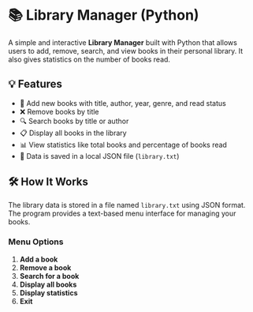 # 📚 Library Manager (Python)

A simple and interactive **Library Manager** built with Python that allows users to add, remove, search, and view books in their personal library. It also gives statistics on the number of books read.

## 💡 Features

- 📘 Add new books with title, author, year, genre, and read status
- ❌ Remove books by title
- 🔍 Search books by title or author
- 📋 Display all books in the library
- 📊 View statistics like total books and percentage of books read
- 💾 Data is saved in a local JSON file (`library.txt`)

## 🛠️ How It Works

The library data is stored in a file named `library.txt` using JSON format. The program provides a text-based menu interface for managing your books.

### Menu Options

1. **Add a book**  
2. **Remove a book**  
3. **Search for a book**  
4. **Display all books**  
5. **Display statistics**  
6. **Exit**

